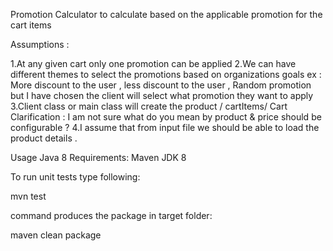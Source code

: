 Promotion Calculator to calculate based on the applicable promotion for the cart items 

Assumptions :

1.At any given cart only one promotion can be applied 
2.We can have different themes to select the promotions based on organizations goals ex : More discount to the user , less discount to the user , Random promotion  but I have chosen the client will select what promotion they want to apply 
3.Client class or main class will create the product / cartItems/ Cart 
	Clarification : I am not sure what do you mean by product &  price should be configurable ? 
4.I assume that from input file we should be able to load the product details .

Usage
Java 8 
Requirements:
Maven
JDK 8

To run unit tests type following:

mvn test

command produces the package in target folder:

maven clean package

